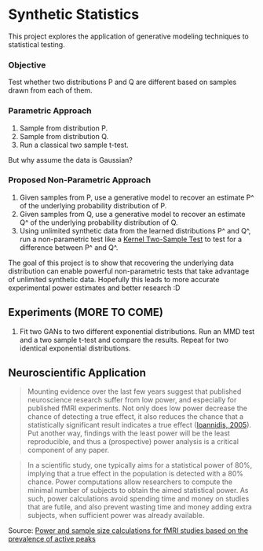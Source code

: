 # Synthetic Statistics
This project explores the application of generative modeling techniques to statistical testing.

### Objective
Test whether two distributions P and Q are different based on samples drawn from each of them.

### Parametric Approach
1) Sample from distribution P.
2) Sample from distribution Q.
3) Run a classical two sample t-test.

But why assume the data is Gaussian?

### Proposed Non-Parametric Approach
1) Given samples from P, use a generative model to recover an estimate P^ of the underlying probability distribution of P.
2) Given samples from Q, use a generative model to recover an estimate Q^ of the underlying probability distribution of Q.
3) Using unlimited synthetic data from the learned distributions P^ and Q^, run a non-parametric test like a [Kernel Two-Sample Test](http://www.gatsby.ucl.ac.uk/~gretton/mmd/mmd.htm) to test for a difference between P^ and Q^.

The goal of this project is to show that recovering the underlying data distribution can enable powerful non-parametric tests that take advantage of unlimited synthetic data.  Hopefully this leads to more accurate experimental power estimates and better research :D

## Experiments (MORE TO COME)
1. Fit two GANs to two different exponential distributions. Run an MMD test and a two sample t-test and compare the results. Repeat for two identical exponential distributions.

## Neuroscientific Application
> Mounting evidence over the last few years suggest that published neuroscience research suffer from low power, and especially
> for published fMRI experiments. Not only does low power decrease the chance of detecting a true effect, it also reduces the
> chance that a statistically significant result indicates a true effect ([Ioannidis, 2005](http://journals.plos.org/plosmedicine/article?id=10.1371/journal.pmed.0020124)). Put another way, findings with the
> least power will be the least reproducible, and thus a (prospective) power analysis is a critical component of any paper.

> In a scientific study, one typically aims for a statistical power of 80%, implying that a true effect in the population is
> detected with a 80% chance. Power computations allow researchers to compute the minimal number of subjects to obtain the
> aimed statistical power. As such, power calculations avoid spending time and money on studies that are futile, and also
> prevent wasting time and money adding extra subjects, when sufficient power was already available.

Source: [Power and sample size calculations for fMRI studies based on the prevalence of active peaks](https://www.biorxiv.org/content/biorxiv/early/2016/04/20/049429.full.pdf)

